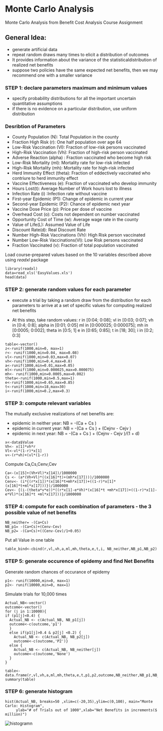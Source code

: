 # Monte Carlo Analysis
Monte Carlo Analysis from Benefit Cost Analysis Course Assignment


## General Idea: 
* generate artificial data
* repeat random draws many times to elicit a distribution of outcomes
* It provides information about the variance of the statisticaldistribution of realized net benefits
* suppose two policies have the same expected net benefits, then we may recommend one with a smaller variance


### STEP 1: declare parameters maximum and minimum values
* specify probability distributions for all the important uncertain
quantitative assumptions
* if there is no evidence on a particular distribution, use uniform
distribution

### Desribtion of Parameters

* County Population (N): Total Population in the county
* Fraction High Risk (r): One half population over age 64
* Low-Risk Vaccination (Vl): Fraction of low-risk persons vaccinated 
* High-Risk Vaccination (Vh): Fraction of high-risk person vaccinated 
* Adverse Reaction (alpha) : Fraction vaccinated who become high risk
* Low-Risk Mortality (ml): Mortality rate for low-risk infected 
* High-Risk Mortality (mh): Mortality rate for high-risk infected 
* Herd Immunity Effect (theta): Fraction of eddectively vaccinated who contriure to herd immunity effect 
* Vaccine Effectiveness (e): Fraction of vaccinated who develop immunity 
* Hours Lost(t): Average Number of Work hours lost to illness
* Infection Rate (i) :Infection rate without vaccine 
* First-year Epidemic (P1): Change of epidemic in current year 
* Second-year Epidemic (P2): Chance of epidemic next year 
* Vaccine Dose Price (p): Price per dose of vaccine 
* Overhead Cost (o): Costs not dependent on number vaccinated 
* Opportunity Cost of Time (w): Average wage rate in the county
* Value of Life(L): Assumed Value of Life
* Discount Rate(d): Real Discount Rate
* Number High-Risk Vaccinations (Vh): High Risk person vaccinated 
* Number Low-Risk Vaccinations(Vl): Low Risk persons vaccinated 
* Fraction Vaccinated (v): Fraction of total population vaccinated 

Load course-prepared values based on the 10 variables described above using *readxl* package 
```
library(readxl)
data=read_xls('EasyValues.xls')
head(data)
```

### STEP 2: generate random values for each parameter 

* execute a trial by taking a random draw from the distribution for each parameters to arrive at a set of specific values for computing realized net benefits
 
* At this step, take random values:
r in [0:04; 0:08]; vl in [0:03; 0:07]; vh in [0:4; 0:8]; alpha in [0:01; 0:05]
ml in [0:000025; 0:000075]; mh in [0:0005; 0:002]; theta in [0:5; 1]
e in [0:65; 0:85]; t in [18; 30]; i in [0:2; 0:3]
```
table<-vector()
z<-runif(1000,min=0, max=1)
r<- runif(1000,min=0.04, max=0.08)
vl<-runif(1000,min=0.03,max=0.07)
vh<-runif(1000,min=0.4,max=0.8)
a<-runif(1000,min=0.01,max=0.05)
ml<-runif(1000,min=0.000025,max=0.000075)
mh<- runif(1000,min=0.0005,max=0.002)
theta<-runif(1000,min=0.5,max=1)
e<-runif(1000,min=0.65,max=0.85)
t<-runif(1000,min=18,max=30)
i<-runif(1000,min=0.2,max=0.3)
```

### STEP 3: compute relevant variables

The mutually exclusive realizations of net benefits are:
* epidemic in neither year: NB = -(Ca + Cs )
* epidemic in current year: NB = -(Ca + Cs ) + (Cejnv - Cejv )
* epidemic in next year: NB = -(Ca + Cs ) + (Cejnv - Cejv )/(1 + d)

``` 
x<-data$Value
Vh<- x[1]*vh*r
Vl<-vl*(1-r)*x[1]
v<-(r*vh)+(vl*(1-r))
``` 

Compute Ca,Cs,Cenv,Cev
```
Ca<-(x[15]+(Vh+Vl)*x[14])/1000000 
Cs <- (a*(Vh+Vl)*((x[16]*t)+(mh*x[17])))/1000000
Cenv<- (i*{(r*x[1])*(x[16]*t+mh*x[17])+((1-r)*x[1]*(x[16]*t+ml*x[17]))})/1000000
Cev<- {(i-(theta*v*e))*((r*x[1]-e*Vh)*(x[16]*t +mh*x[17])+((1-r)*x[1]-e*Vl)*(x[16]*t +ml*x[17]))}/1000000
```

### STEP 4: compute for each combination of parameters - the 3 possible value of net benefits
```
NB_neither= -(Ca+Cs)
NB_p1= -(Ca+Cs)+(Cenv-Cev)
NB_p2= -(Ca+Cs)+((Cenv-Cev)/1+0.05)
```
Put all Value in one table 
```
table_bind<-cbind(r,vl,vh,a,ml,mh,theta,e,t,i, NB_neither,NB_p1,NB_p2)
```

### STEP 5: generate occurence of epidemy and find Net Benefits 

Generate random chances of occurance of epidemy
``` 
p1<- runif(10000,min=0, max=1)
p2<- runif(10000,min=0, max=1)
``` 
Simulate trials for 10,000 times
``` 
Actual_NB<-vector()
outcome<-vector()
for (j in 1:10000){
if (p1[j]<0.4) {
  Actual_NB <- c(Actual_NB, NB_p1[j])
  outcome<-c(outcome,'p1')
  }
  else if(p1[j]>0.4 & p2[j] <0.2) { 
    Actual_NB <- c(Actual_NB, NB_p2[j])
    outcome<-c(outcome,'P2')}
  else {
    Actual_NB <- c(Actual_NB, NB_neither[j])
    outcome<-c(outcome,'None')
  }
}

table<-data.frame(r,vl,vh,a,ml,mh,theta,e,t,p1,p2,outcome,NB_neither,NB_p1,NB_p2,Actual_NB)
summary(table)
``` 
### STEP 6: generate histogram
```
hist(Actual_NB, breaks=50 ,xlim=c(-20,35),ylim=c(0,100), main="Monte Carlo: Histogram", 
     ylab="# of Trials out of 1000",xlab="Net Benefits in increments($ million)")
```

![histogramn](link-to-image)

